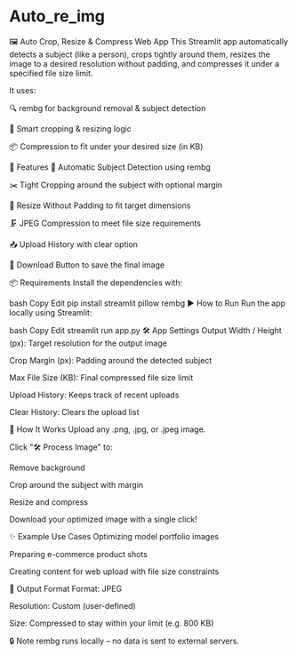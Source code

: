﻿# Auto_re_img
🖼️ Auto Crop, Resize & Compress Web App
This Streamlit app automatically detects a subject (like a person), crops tightly around them, resizes the image to a desired resolution without padding, and compresses it under a specified file size limit.

It uses:

🔍 rembg for background removal & subject detection

📐 Smart cropping & resizing logic

📦 Compression to fit under your desired size (in KB)

🚀 Features
🧠 Automatic Subject Detection using rembg

✂️ Tight Cropping around the subject with optional margin

📏 Resize Without Padding to fit target dimensions

🗜️ JPEG Compression to meet file size requirements

📥 Upload History with clear option

💾 Download Button to save the final image

📦 Requirements
Install the dependencies with:

bash
Copy
Edit
pip install streamlit pillow rembg
▶️ How to Run
Run the app locally using Streamlit:

bash
Copy
Edit
streamlit run app.py
🛠️ App Settings
Output Width / Height (px): Target resolution for the output image

Crop Margin (px): Padding around the detected subject

Max File Size (KB): Final compressed file size limit

Upload History: Keeps track of recent uploads

Clear History: Clears the upload list

📸 How It Works
Upload any .png, .jpg, or .jpeg image.

Click "🛠 Process Image" to:

Remove background

Crop around the subject with margin

Resize and compress

Download your optimized image with a single click!

✨ Example Use Cases
Optimizing model portfolio images

Preparing e-commerce product shots

Creating content for web upload with file size constraints

📁 Output Format
Format: JPEG

Resolution: Custom (user-defined)

Size: Compressed to stay within your limit (e.g. 800 KB)

🔒 Note
rembg runs locally – no data is sent to external servers.
